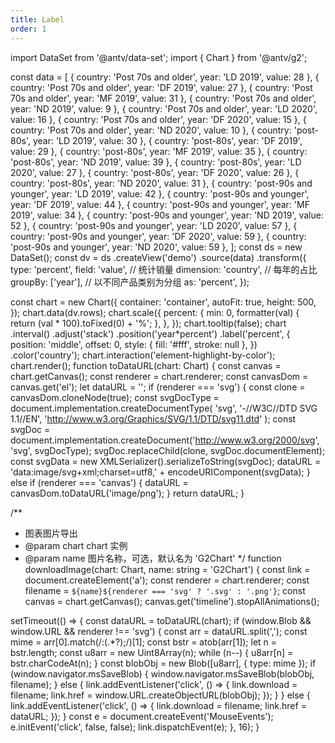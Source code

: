 ```yaml
---
title: Label
order: 1
---
```

import DataSet from '@antv/data-set';
import { Chart } from '@antv/g2';

const data = [
  { country: 'Post 70s and older', year: 'LD 2019', value: 28 },
  { country: 'Post 70s and older', year: 'DF 2019', value: 27 },
  { country: 'Post 70s and older', year: 'MF 2019', value: 31 },
  { country: 'Post 70s and older', year: 'ND 2019', value: 9 },
  { country: 'Post 70s and older', year: 'LD 2020', value: 16 },
  { country: 'Post 70s and older', year: 'DF 2020', value: 15 },
  { country: 'Post 70s and older', year: 'ND 2020', value: 10 },
  { country: 'post-80s', year: 'LD 2019', value: 30 },
  { country: 'post-80s', year: 'DF 2019', value: 29 },
  { country: 'post-80s', year: 'MF 2019', value: 35 },
  { country: 'post-80s', year: 'ND 2019', value: 39 },
  { country: 'post-80s', year: 'LD 2020', value: 27 },
  { country: 'post-80s', year: 'DF 2020', value: 26 },
  { country: 'post-80s', year: 'ND 2020', value: 31 },
  { country: 'post-90s and younger', year: 'LD 2019', value: 42 },
  { country: 'post-90s and younger', year: 'DF 2019', value: 44 },
  { country: 'post-90s and younger', year: 'MF 2019', value: 34 },
  { country: 'post-90s and younger', year: 'ND 2019', value: 52 },
  { country: 'post-90s and younger', year: 'LD 2020', value: 57 },
  { country: 'post-90s and younger', year: 'DF 2020', value: 59 },
  { country: 'post-90s and younger', year: 'ND 2020', value: 59 },
];
const ds = new DataSet();
const dv = ds
  .createView('demo')
  .source(data)
  .transform({
    type: 'percent',
    field: 'value', // 统计销量
    dimension: 'country', // 每年的占比
    groupBy: ['year'], // 以不同产品类别为分组
    as: 'percent',
  });

const chart = new Chart({
  container: 'container',
  autoFit: true,
  height: 500,
});
chart.data(dv.rows);
chart.scale({
  percent: {
    min: 0,
    formatter(val) {
      return (val * 100).toFixed(0) + '%';
    },
  },
});
chart.tooltip(false);
chart
  .interval()
  .adjust('stack')
  .position('year*percent')
  .label('percent', {
    position: 'middle',
    offset: 0,
    style: {
      fill: '#fff',
      stroke: null
    },
  })
  .color('country');
chart.interaction('element-highlight-by-color');
chart.render();
function toDataURL(chart: Chart) {
  const canvas = chart.getCanvas();
  const renderer = chart.renderer;
  const canvasDom = canvas.get('el');
  let dataURL = '';
  if (renderer === 'svg') {
    const clone = canvasDom.cloneNode(true);
    const svgDocType = document.implementation.createDocumentType(
      'svg',
      '-//W3C//DTD SVG 1.1//EN',
      'http://www.w3.org/Graphics/SVG/1.1/DTD/svg11.dtd'
    );
    const svgDoc = document.implementation.createDocument('http://www.w3.org/2000/svg', 'svg', svgDocType);
    svgDoc.replaceChild(clone, svgDoc.documentElement);
    const svgData = new XMLSerializer().serializeToString(svgDoc);
    dataURL = 'data:image/svg+xml;charset=utf8,' + encodeURIComponent(svgData);
  } else if (renderer === 'canvas') {
    dataURL = canvasDom.toDataURL('image/png');
  }
  return dataURL;
}

/**
 * 图表图片导出
 * @param chart chart 实例
 * @param name 图片名称，可选，默认名为 'G2Chart'
 */
function downloadImage(chart: Chart, name: string = 'G2Chart') {
  const link = document.createElement('a');
  const renderer = chart.renderer;
  const filename = `${name}${renderer === 'svg' ? '.svg' : '.png'}`;
  const canvas = chart.getCanvas();
  canvas.get('timeline').stopAllAnimations();

  setTimeout(() => {
    const dataURL = toDataURL(chart);
    if (window.Blob && window.URL && renderer !== 'svg') {
      const arr = dataURL.split(',');
      const mime = arr[0].match(/:(.*?);/)[1];
      const bstr = atob(arr[1]);
      let n = bstr.length;
      const u8arr = new Uint8Array(n);
      while (n--) {
        u8arr[n] = bstr.charCodeAt(n);
      }
      const blobObj = new Blob([u8arr], { type: mime });
      if (window.navigator.msSaveBlob) {
        window.navigator.msSaveBlob(blobObj, filename);
      } else {
        link.addEventListener('click', () => {
          link.download = filename;
          link.href = window.URL.createObjectURL(blobObj);
        });
      }
    } else {
      link.addEventListener('click', () => {
        link.download = filename;
        link.href = dataURL;
      });
    }
    const e = document.createEvent('MouseEvents');
    e.initEvent('click', false, false);
    link.dispatchEvent(e);
  }, 16);
}
